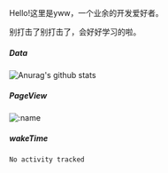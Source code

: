 Hello!这里是yww，一个业余的开发爱好者。

别打击了别打击了，会好好学习的啦。

##### Data

![Anurag's github stats](https://github-readme-stats.vercel.app/api?username=whyneh&show_icons=true&hide_border=ture&theme=tokyonight)

##### PageView
![:name](https://count.getloli.com/get/@:jaslli?theme=gelbooru)

##### wakeTime

<!--START_SECTION:waka-->

```txt
No activity tracked
```

<!--END_SECTION:waka-->
